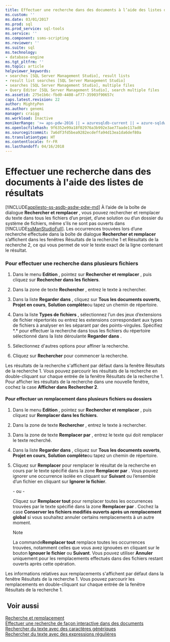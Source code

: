 ```yaml
---
title: Effectuer une recherche dans des documents à l’aide des listes de résultats | Microsoft Docs
ms.custom: ''
ms.date: 03/01/2017
ms.prod: sql
ms.prod_service: sql-tools
ms.service: ''
ms.component: ssms-scripting
ms.reviewer: ''
ms.suite: sql
ms.technology:
- database-engine
ms.tgt_pltfrm: ''
ms.topic: article
helpviewer_keywords:
- searches [SQL Server Management Studio], result lists
- result list searches [SQL Server Management Studio]
- searches [SQL Server Management Studio], multiple files
- Query Editor [SQL Server Management Studio], search multiple files
ms.assetid: 275e1b6c-fbd0-4408-af77-35903f90657c
caps.latest.revision: 22
author: MightyPen
ms.author: genemi
manager: craigg
ms.workload: Inactive
monikerRange: '>= aps-pdw-2016 || = azuresqldb-current || = azure-sqldw-latest || >= sql-server-2016 || = sqlallproducts-allversions'
ms.openlocfilehash: 9f6352e99a18f02976a3b992e3ae77aade117ad0
ms.sourcegitcommit: 7a6df3fd5bea9282ecdeffa94d13ea1da6def80a
ms.translationtype: HT
ms.contentlocale: fr-FR
ms.lasthandoff: 04/16/2018
---
```

# <a name="search-documents-using-results-lists"></a>Effectuer une recherche dans des documents à l'aide des listes de résultats
[!INCLUDE[appliesto-ss-asdb-asdw-pdw-md](../../includes/appliesto-ss-asdb-asdw-pdw-md.md)]
  À l’aide de la boîte de dialogue **Rechercher et remplacer** , vous pouvez rechercher et remplacer du texte dans tous les fichiers d’un projet, d’une solution ou d’un dossier du système de fichiers, même s’ils ne sont pas ouverts dans [!INCLUDE[ssManStudioFull](../../includes/ssmanstudiofull-md.md)]. Les occurrences trouvées lors d’une recherche effectuée dans la boîte de dialogue **Rechercher et remplacer** s’affichent dans les fenêtres Résultats de la recherche 1 et Résultats de la recherche 2, ce qui vous permet de voir le texte exact de la ligne contenant le résultat.  
  
### <a name="to-search-in-multiple-files"></a>Pour effectuer une recherche dans plusieurs fichiers  
  
1.  Dans le menu **Edition** , pointez sur **Rechercher et remplacer** , puis cliquez sur **Rechercher dans les fichiers**.  
  
2.  Dans la zone de texte **Rechercher** , entrez le texte à rechercher.  
  
3.  Dans la liste **Regarder dans** , cliquez sur **Tous les documents ouverts**, **Projet en cours**, **Solution complète**ou tapez un chemin de répertoire.  
  
4.  Dans la liste **Types de fichiers** , sélectionnez l’un des jeux d’extensions de fichier répertoriés ou entrez les extensions correspondant aux types de fichiers à analyser en les séparant par des points-virgules. Spécifiez \*.\* pour effectuer la recherche dans tous les fichiers du répertoire sélectionné dans la liste déroulante **Regarder dans** .  
  
5.  Sélectionnez d'autres options pour affiner la recherche.  
  
6.  Cliquez sur **Rechercher** pour commencer la recherche.  
  
 Les résultats de la recherche s'affichent par défaut dans la fenêtre Résultats de la recherche 1. Vous pouvez parcourir les résultats de la recherche en double-cliquant sur chaque entrée de la fenêtre Résultats de la recherche 1. Pour afficher les résultats de la recherche dans une nouvelle fenêtre, cochez la case **Afficher dans Rechercher 2**.  
  
#### <a name="to-replace-across-multiple-files-or-folders"></a>Pour effectuer un remplacement dans plusieurs fichiers ou dossiers  
  
1.  Dans le menu **Edition** , pointez sur **Rechercher et remplacer** , puis cliquez sur **Remplacer dans les fichiers**.  
  
2.  Dans la zone de texte **Rechercher** , entrez le texte à rechercher.  
  
3.  Dans la zone de texte **Remplacer par** , entrez le texte qui doit remplacer le texte recherché.  
  
4.  Dans la liste **Regarder dans** , cliquez sur **Tous les documents ouverts**, **Projet en cours**, **Solution complète**ou tapez un chemin de répertoire.  
  
5.  Cliquez sur **Remplacer** pour remplacer le résultat de la recherche en cours par le texte spécifié dans la zone **Remplacer par** . Vous pouvez ignorer une occurrence isolée en cliquant sur **Suivant** ou l’ensemble d’un fichier en cliquant sur **Ignorer le fichier**.  
  
     \- ou -  
  
     Cliquez sur **Remplacer tout** pour remplacer toutes les occurrences trouvées par le texte spécifié dans la zone **Remplacer par** . Cochez la case **Conserver les fichiers modifiés ouverts après un remplacement global** si vous souhaitez annuler certains remplacements à un autre moment.  
  
    > [!NOTE]  
    >  La commande**Remplacer tout** remplace toutes les occurrences trouvées, notamment celles que vous avez ignouées en cliquant sur le bouton **Ignouer le fichier** ou **Suivant**. Vous pouvez utiliser **Annuler** uniquement pour les remplacements effectués dans des fichiers restant ouverts après cette opération.  
  
 Les informations relatives aux remplacements s'affichent par défaut dans la fenêtre Résultats de la recherche 1. Vous pouvez parcourir les remplacements en double-cliquant sur chaque entrée de la fenêtre Résultats de la recherche 1.  
  
## <a name="see-also"></a> Voir aussi  
 [Recherche et remplacement](../../relational-databases/scripting/search-and-replace.md)   
 [Effectuer une recherche de façon interactive dans des documents](../../relational-databases/scripting/search-documents-interactively.md)   
 [Rechercher du texte avec des caractères génériques](../../relational-databases/scripting/search-text-with-wildcards.md)   
 [Rechercher du texte avec des expressions régulières](../../relational-databases/scripting/search-text-with-regular-expressions.md)  
  
  
